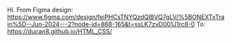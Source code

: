 Hi. 
From Figma design: https://www.figma.com/design/feiPHCsTNYQzdQlBVQ7gLV/%5BONEXTxTrain%5D--Jun-2024---2?node-id=868-165&t=ssLK7zvD001J1rc8-0
To: https://ducan8.github.io/HTML_CSS/
